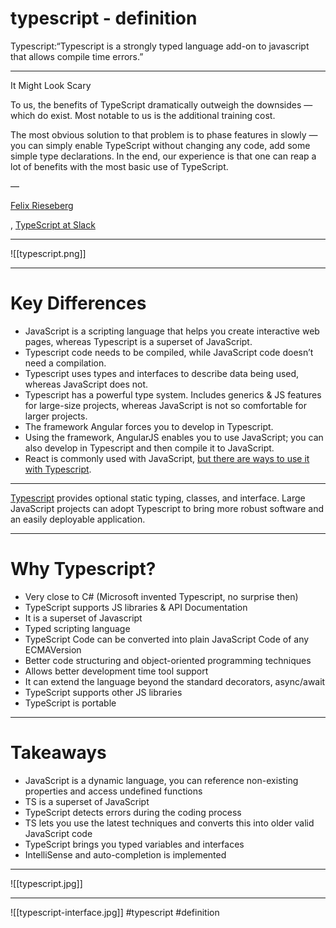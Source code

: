 # typescript - definition

Typescript:“Typescript is a strongly typed language add-on to javascript that allows compile time errors.”
***
It Might Look Scary

To us, the benefits of TypeScript dramatically outweigh the downsides — which do exist. Most notable to us is the additional training cost.

The most obvious solution to that problem is to phase features in slowly — you can simply enable TypeScript without changing any code, add some simple type declarations. In the end, our experience is that one can reap a lot of benefits with the most basic use of TypeScript.

— 

[Felix Rieseberg](https://medium.com/u/23626b04abce?source=post_page-----ca2e47d1bf97--------------------------------)

, [TypeScript at Slack](https://slack.engineering/typescript-at-slack/)
***
![[typescript.png]]
***
# Key Differences

-   JavaScript is a scripting language that helps you create interactive web pages, whereas Typescript is a superset of JavaScript.
-   Typescript code needs to be compiled, while JavaScript code doesn’t need a compilation.
-   Typescript uses types and interfaces to describe data being used, whereas JavaScript does not.
-   Typescript has a powerful type system. Includes generics & JS features for large-size projects, whereas JavaScript is not so comfortable for larger projects.
-   The framework Angular forces you to develop in Typescript.
-   Using the framework, AngularJS enables you to use JavaScript; you can also develop in Typescript and then compile it to JavaScript.
-   React is commonly used with JavaScript, [but there are ways to use it with Typescript](https://www.sitepoint.com/react-with-typescript-best-practices/).
***
[Typescript](https://www.typescriptlang.org/) provides optional static typing, classes, and interface. Large JavaScript projects can adopt Typescript to bring more robust software and an easily deployable application.
***
# Why Typescript?

-   Very close to C# (Microsoft invented Typescript, no surprise then)
-   TypeScript supports JS libraries & API Documentation
-   It is a superset of Javascript
-   Typed scripting language
-   TypeScript Code can be converted into plain JavaScript Code of any ECMAVersion
-   Better code structuring and object-oriented programming techniques
-   Allows better development time tool support
-   It can extend the language beyond the standard decorators, async/await
-   TypeScript supports other JS libraries
-   TypeScript is portable
***
# Takeaways

-   JavaScript is a dynamic language, you can reference non-existing properties and access undefined functions
-   TS is a superset of JavaScript
-   TypeScript detects errors during the coding process
-   TS lets you use the latest techniques and converts this into older valid JavaScript code
-   TypeScript brings you typed variables and interfaces
-   IntelliSense and auto-completion is implemented
***
![[typescript.jpg]]
***
![[typescript-interface.jpg]]
#typescript
#definition 